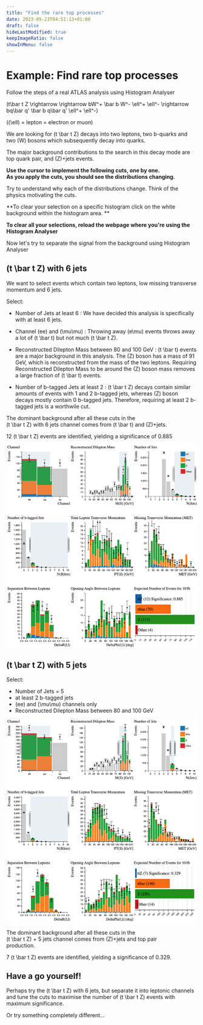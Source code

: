 ```yaml
---
title: "Find the rare top processes"
date: 2023-05-23T04:51:13+01:00
draft: false
hideLastModified: true
keepImageRatio: false
showInMenu: false
---
```


# Example: Find rare top processes

Follow the steps of a real ATLAS analysis using Histogram Analyser

\(t\bar t Z \rightarrow \rightarrow bW^+ \bar b W^- \ell^+ \ell^- \rightarrow bq\bar q' \bar b q\bar q' \ell^+ \ell^-\)

(\(\ell\) = lepton = electron or muon)

We are looking for \(t \bar t Z\) decays into two leptons, two b-quarks and two \(W\) bosons which subsequently decay into quarks.

The major background contributions to the search in this decay mode are top quark pair, and \(Z\)+jets events.


**Use the cursor to implement the following cuts, one by one.  
As you apply the cuts, you should see the distributions changing.**

Try to understand why each of the distributions change.  Think of the physics motivating the cuts.

**To clear your selection on a specific histogram click on the white background within the histogram area. **

**To clear all your selections, reload the webpage where you're using the Histogram Analyser**

Now let's try to separate the signal from the background using Histogram Analyser

## \(t \bar t Z\) with 6 jets

We want to select events which contain two leptons, low missing transverse momentum and 6 jets.

Select:

* Number of Jets at least 6 : We have decided this analysis is specifically with at least 6 jets.

* Channel \(ee\) and \(\mu\mu\) : Throwing away \(e\mu\) events throws away a lot of \(t \bar t\) but not much \(t \bar t Z\).

* Reconstructed Dilepton Mass between 80 and 100 GeV : \(t \bar t\) events are a major background in this analysis.  The \(Z\) boson has a mass of 91 GeV, which is reconstructed from the mass of the two leptons.  Requiring Reconstructed Dilepton Mass to be around the \(Z\) boson mass removes a large fraction of \(t \bar t\) events.

* Number of b-tagged Jets at least 2 : \(t \bar t Z\) decays contain similar amounts of events with 1 and 2 b-tagged jets, whereas \(Z\) boson decays mostly contain 0 b-tagged jets. Therefore, requiring at least 2 b-tagged jets is a worthwile cut.

The dominant background after all these cuts in the  
\(t \bar t Z\) with 6 jets channel comes from \(t \bar t\) and \(Z\)+jets.

12 \(t \bar t Z\) events are identified, yielding a significance of 0.885

![](images/ttZ6jet.png)

## \(t \bar t Z\) with 5 jets

Select:

* Number of Jets = 5
* at least 2 b-tagged jets
* \(ee\) and \(\mu\mu\) channels only
* Reconstructed Dilepton Mass between 80 and 100 GeV

![](images/ttZ5jet.png)

The dominant background after all these cuts in the  
\(t \bar t Z\) + 5 jets channel comes from \(Z\)+jets and top pair  
production.

7 \(t \bar t Z\) events are identified, yielding a significance of 0.329.

## Have a go yourself!

Perhaps try the \(t \bar t Z\) with 6 jets, but separate it into leptonic channels and tune the cuts to maximise the number of \(t \bar t Z\) events with maximum significance.

Or try something completely different...

